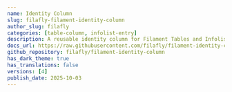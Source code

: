 ```yaml
---
name: Identity Column
slug: filafly-filament-identity-column
author_slug: filafly
categories: [table-column, infolist-entry]
description: A reusable identity column for Filament Tables and Infolists.
docs_url: https://raw.githubusercontent.com/filafly/filament-identity-column/refs/heads/main/README.md
github_repository: filafly/filament-identity-column
has_dark_theme: true
has_translations: false
versions: [4]
publish_date: 2025-10-03
---
```


